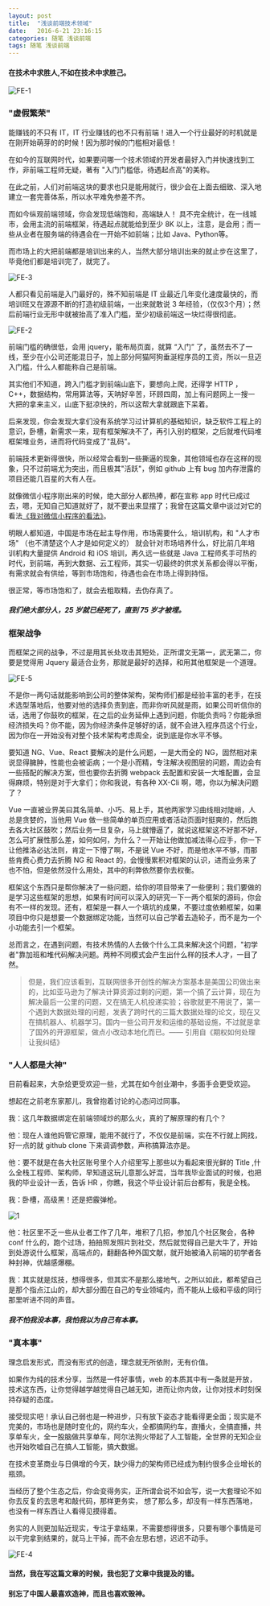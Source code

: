 ```yaml
---
layout: post
title:  "浅谈前端技术领域"
date:   2016-6-21 23:16:15
categories: 随笔 浅谈前端
tags: 随笔 浅谈前端
---
```

#### 在技术中求胜人,不如在技术中求胜己。

![FE-1](http://i.imgur.com/4h02lKF.jpg)

### "虚假繁荣"


能赚钱的不只有 IT，IT 行业赚钱的也不只有前端！进入一个行业最好的时机就是在刚开始萌芽的的时候！因为那时候的门槛相对最低！

在如今的互联网时代，如果要问哪一个技术领域的开发者最好入门并快速找到工作，非前端工程师无疑，著有 "入门门槛低，待遇起点高"的美称。

在此之前，人们对前端这块的要求也只是能用就行，很少会在上面去细致、深入地建立一套完善体系，所以水平难免参差不齐。

而如今纵观前端领域，你会发现低端饱和，高端缺人！ 具不完全统计，在一线城市，会用主流的前端框架，待遇起点就能给到至少 8K 以上，注意，是会用；而一些从业者在服务端的待遇会在一开始不如前端；比如 Java、Python等。

而市场上的大把前端都是培训出来的人，当然大部分培训出来的就止步在这里了，毕竟他们都是培训完了，就完了。

![FE-3](http://i.imgur.com/YeXkI2L.jpg)

人都只看见前端是入门最好的，殊不知前端是 IT 业最近几年变化速度最快的，而培训班又在源源不断的打造初级前端，一出来就敢说 3 年经验，（仅仅3个月）；然后前端行业无形中就被抬高了准入门槛，至少初级前端这一块烂得很彻底。


![FE-2](http://i.imgur.com/foFn2Ew.jpg)

前端门槛的确很低，会用 jquery，能布局页面，就算 “入门” 了，虽然去不了一线，至少在小公司还能混日子，加上部分阿猫阿狗垂涎程序员的工资，所以一旦迈入门槛，什么人都能称自己是前端。

其实他们不知道，跨入门槛才到前端山底下，要想向上爬，还得学 HTTP ，C++，数据结构，常用算法等，天呐好辛苦，环顾四周，加上有问题网上一搜一大把的拿来主义，山底下挺凉快的，所以这帮大拿就跟底下呆着。

后来发现，你会发现大拿们没有系统学习过计算机的基础知识，缺乏软件工程上的意识，卧槽，新需求一来，现有框架解决不了，再引入别的框架，之后就堆代码堆框架堆业务，进而将代码变成了"乱码"。

前端技术更新得很快，所以经常会看到一些撕逼的现象，其他领域也存在这样的现象，只不过前端尤为突出，而且极其"活跃"，例如 github 上有 bug 加内存泄露的项目还能几百星的大有人在。

就像微信小程序刚出来的时候，绝大部分人都热捧，都在宣称 app 时代已成过去，嗯，无知自己知道就好了，就不要出来显摆了；我曾在这篇文章中谈过对它的看法[《我对微信小程序的看法》](http://fsux.me/%E9%9A%8F%E7%AC%94/2016/12/19/My-view-on-the-WeChat-applet.html)。


明眼人都知道，中国是市场在起主导作用，市场需要什么，培训机构，和 "人才市场" （也不清楚这个人才是如何定义的） 就会针对市场培养什么，好比前几年培训机构大量提供 Android 和 iOS 培训，再久远一些就是 Java 工程师炙手可热的时代，到前端，再到大数据、云工程师，其实一切最终的供求关系都会得以平衡，有需求就会有供给，等到市场饱和，待遇也会在市场上得到持恒。

很正常，等市场饱和了，就会去粗取精，去伪存真了。

##### 我们绝大部分人，25 岁就已经死了，直到 75 岁才被埋。

### 框架战争

而框架之间的战争，不过是用其长处攻击其短处，正所谓文无第一，武无第二，你要是觉得用 Jquery 最适合业务，那就是最好的选择，和用其他框架是一个道理。

![FE-5](http://i.imgur.com/D8i9Gqk.jpg)

不是你一两句话就能影响到公司的整体架构，架构师们都是经验丰富的老手，在技术选型落地后，他要对他的选择负责到底，而非你听风就是雨，如果公司听信你的话，选用了你鼓吹的框架，在之后的业务延伸上遇到问题，你能负责吗？你能承担经济损失吗？你不能，因为你经济条件足够好的话，就不会进入程序员这个行业，因为你在一开始没有对整个技术架构考虑周全，说到底是你水平不够。

要知道 NG、Vue、React 要解决的是什么问题，一是大而全的 NG，固然相对来说显得臃肿，性能也会被诟病；一个是小而精，专注解决视图层的问题，周边会有一些搭配的解决方案，但也要你去折腾 webpack 去配置和安装一大堆配置，会显得麻烦，特别是对于大拿们；你和我说，有各种 XX-Cli 啊，嗯，你以为解决问题了？

Vue 一直被业界美曰其名简单、小巧、易上手，其他两家学习曲线相对陡峭，人总是贪婪的，当他用 Vue 做一些简单的单页应用或者活动页面时挺爽的，然后跑去各大社区鼓吹；然后业务一旦复杂，马上就懵逼了，就说这框架这不好那不好，怎么可扩展性那么差，如何如何，为什么？一开始让他做加减法得心应手，你一下让他推洛必达法则，肯定一下懵了啊，不是说 Vue 不好，而是他水平不够，而那些肯费心费力去折腾 NG 和 React 的，会慢慢累积对框架的认识，进而业务来了也不怕，但是依然没什么用处，其中的利弊依然要你去权衡。

框架这个东西只是帮你解决了一些问题，给你的项目带来了一些便利；我们要做的是学习这些框架的思想，如果有时间可以深入的研究一下一两个框架的源码，你会有不一样的发现。还有，框架是一群人一个填坑的成果，不要过度依赖框架，如果项目中你只是想要一个数据绑定功能，当然可以自己学着去造轮子，而不是为一个小功能去引一个框架。

总而言之，在遇到问题，有技术热情的人去做个什么工具来解决这个问题，"初学者"靠加班和堆代码解决问题。两种不同模式会产生出什么样的技术人才，一目了然。

> 但是，我们应该看到，互联网很多开创性的解决方案基本是美国公司做出来的，比如亚马逊为了解决计算资源过剩的问题，第一个搞了云计算，现在为解决最后一公里的问题，又在搞无人机投递实验；谷歌就更不用说了，第一个遇到大数据处理的问题，发表了跨时代的三篇大数据处理的论文，现在又在搞机器人、机器学习。国内一些公司开发和运维的基础设施，不过就是拿了国外的开源框架，做点小改动本地化而已。—— 引用自《期权如何处理让我纠结》



### "人人都是大神"

目前看起来，大杂烩更受欢迎一些，尤其在如今创业潮中，多面手会更受欢迎。

想起在之前老东家那儿，我曾抱着讨论的心态问过同事。

我：这几年数据绑定在前端领域炒的那么火，真的了解原理的有几个？

他：现在人谁他妈管它原理，能用不就行了，不仅仅是前端，实在不行就上网找，好一点的就 github clone 下来调调参数，声称搞算法亦是。

他：要不就是在各大社区账号里个人介绍里写上那些以为看起来很光鲜的 Title ,什么全栈工程师、架构师，早知道这玩儿意那么好混，当年我毕业面试的时候，也把我的毕业设计一丢，告诉 HR ，你瞧，我这个毕业设计前后台都有，我是全栈。

我：卧槽，高级黑！还是把霰弹枪。

![1](http://i.imgur.com/JAMQxEF.jpg)

他：社区里不乏一些从业者工作了几年，堆积了几招，参加几个社区聚会，各种 conf 什么的，跑个过场，拍拍照发照片到社交，然后就觉得自己是大牛了，开始到处游说什么框架，高端点的，翻翻各种外国文献，就开始被涌入前端的初学者各种封神，优越感爆棚。

我：其实就是炫技，想得很多，但其实不是那么接地气，之所以如此，都希望自己是那个指点江山的，却大部分囿在自己的专业领域内，而不能从上级和平级的同行那里听进不同的声音。

##### 我不怕我没本事，我怕我以为自己有本事。

### "真本事"

理念启发形式，而没有形式的创造，理念就无所依附，无有价值。

如果作为纯的技术分享，当然是一件好事情，web 的本质其中有一条就是开放，技术这东西，让你觉得越学越觉得自己越无知，进而让你内敛，让你对技术时刻保持存疑的态度。

接受现实吧！承认自己弱也是一种进步，只有放下姿态才能看得更全面；现实是不完美的，市场也是随时变化的，网约车火，全都搞网约车，直播火，全搞直播，共享单车火，全一股脑做共享单车，阿尔法狗火带起了人工智能，全世界的无知企业也开始吹嘘自己在搞人工智能，搞大数据。


在技术变革商业与日俱增的今天，缺少得力的架构师已经成为制约很多企业增长的瓶颈。

当经历了整个生态之后，你会变得务实，正所谓会说不如会写，说一大套理论不如你去反复的去思考和敲代码，那样更务实， 想了那么多，却没有一样东西落地， 也没有一样东西让人看得见摸得着。

务实的人则更加贴近现实，专注于拿结果，不需要想得很多，只要有哪个事情是可以干完拿到结果的，就马上干掉，而不会左思右想，迟迟不动手。


![FE-4](http://i.imgur.com/fngCGXO.jpg)


#### 当然，我在写这篇文章的时候，我也犯了文章中我提及的错。

#### 别忘了中国人最喜欢造神，而且也喜欢毁神。












